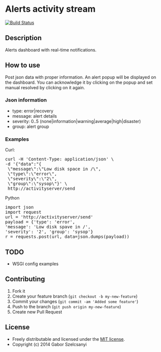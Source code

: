 # Alerts activity stream
[![Build Status](https://travis-ci.org/szelcsanyi/alerts-activity-stream.svg?branch=master)](https://travis-ci.org/szelcsanyi/alerts-activity-stream)

## Description
Alerts dashboard with real-time notifications.

## How to use
Post json data with proper information. An alert popup will be displayed on the dashboard. You can acknowledge it by clicking on the popup and set manual resolved by clicking on it again.

### Json information
 - type: error|recovery
 - message: alert details
 - severity: 0..5 (none|information|warning|average|high|disaster)
 - group: alert group

### Examples
Curl:
<pre>
curl -H 'Content-Type: application/json' \
-d '{"data":"{
 \"message\":\"Low disk space in /\",
 \"type\":\"error\",
 \"severity\":\"2\",
 \"group\":\"sysop\"}' \
 http://activityserver/send
</pre>

Python
<pre>
import json
import request
url = 'http://activityserver/send'
payload = {'type': 'error', 
'message': 'Low disk spave in /', 
'severity': '2', 'group': 'sysop'}
r = requests.post(url, data=json.dumps(payload))
</pre>

## TODO
- WSGI config examples

## Contributing

1. Fork it
2. Create your feature branch (`git checkout -b my-new-feature`)
3. Commit your changes (`git commit -am 'Added some feature'`)
4. Push to the branch (`git push origin my-new-feature`)
5. Create new Pull Request

## License

* Freely distributable and licensed under the [MIT license](http://szelcsanyi.mit-license.org/2014/license.html).
* Copyright (c) 2014 Gabor Szelcsanyi
